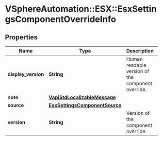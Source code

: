 # VSphereAutomation::ESX::EsxSettingsComponentOverrideInfo

## Properties
Name | Type | Description | Notes
------------ | ------------- | ------------- | -------------
**display_version** | **String** | Human readable version of the component override. | 
**note** | [**VapiStdLocalizableMessage**](VapiStdLocalizableMessage.md) |  | 
**source** | [**EsxSettingsComponentSource**](EsxSettingsComponentSource.md) |  | 
**version** | **String** | Version of the component override. | 


